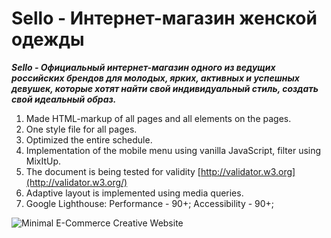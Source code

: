 # Sello - Интернет-магазин женской одежды

***Sello - Официальный интернет-магазин одного из ведущих российских брендов для молодых, ярких, активных и успешных девушек, которые хотят найти свой индивидуальный стиль, создать свой идеальный образ.***
1. Made HTML-markup of all pages and all elements on the pages.
2. One style file for all pages.
3. Optimized the entire schedule.
4. Implementation of the mobile menu using vanilla JavaScript, filter using MixItUp.
5. The document is being tested for validity [http://validator.w3.org](http://validator.w3.org/)
6. Adaptive layout is implemented using media queries.
7. Google Lighthouse: Performance - 90+; Accessibility - 90+;
<p><img src="https://repository-images.githubusercontent.com/194430544/f6f6d480-9aaa-11e9-94dd-3b3fd48b6452" alt="Minimal E-Commerce Creative Website"></p>
